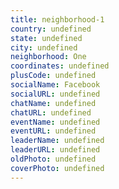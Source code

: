 ```yaml
---
title: neighborhood-1
country: undefined
state: undefined
city: undefined
neighborhood: One
coordinates: undefined
plusCode: undefined
socialName: Facebook
socialURL: undefined
chatName: undefined
chatURL: undefined
eventName: undefined
eventURL: undefined
leaderName: undefined
leaderURL: undefined
oldPhoto: undefined
coverPhoto: undefined
---
```

